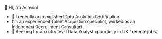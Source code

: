  👋 Hi, I’m Ashwini
- 🌱 I recently accomplished Data Analytics Certification.
-  I'm an experienced Talent Acquistion specialist, worked as an Indepenant Recruitment Consultant.
- 👀 Seeking for an entry level Data Analyst opportinity in UK / remote jobs.


  

